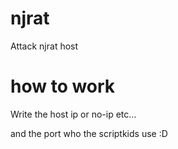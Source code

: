 # njrat
Attack njrat host 

# how to work 
Write the host ip or no-ip etc…

and the port who the scriptkids use :D
